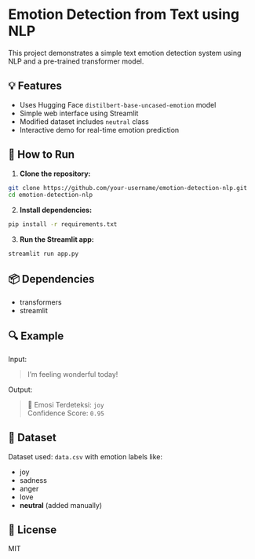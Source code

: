 # Emotion Detection from Text using NLP

This project demonstrates a simple text emotion detection system using NLP and a pre-trained transformer model.

## 💡 Features
- Uses Hugging Face `distilbert-base-uncased-emotion` model
- Simple web interface using Streamlit
- Modified dataset includes `neutral` class
- Interactive demo for real-time emotion prediction

## 🚀 How to Run

1. **Clone the repository:**
```bash
git clone https://github.com/your-username/emotion-detection-nlp.git
cd emotion-detection-nlp
```

2. **Install dependencies:**
```bash
pip install -r requirements.txt
```

3. **Run the Streamlit app:**
```bash
streamlit run app.py
```

## 📦 Dependencies

- transformers
- streamlit

## 🔍 Example

Input:
> I’m feeling wonderful today!

Output:
> 🎯 Emosi Terdeteksi: `joy`  
> Confidence Score: `0.95`

## 📁 Dataset

Dataset used: `data.csv` with emotion labels like:
- joy
- sadness
- anger
- love
- **neutral** (added manually)

## 📜 License

MIT
